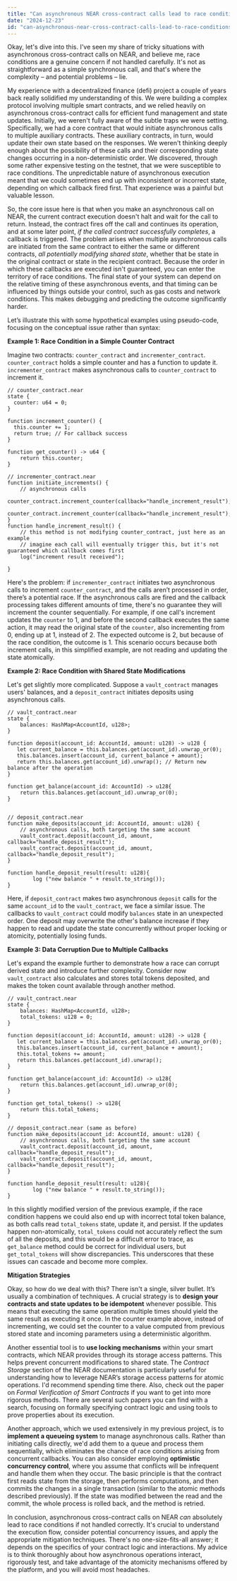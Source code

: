 ```yaml
---
title: "Can asynchronous NEAR cross-contract calls lead to race conditions?"
date: "2024-12-23"
id: "can-asynchronous-near-cross-contract-calls-lead-to-race-conditions"
---
```


Okay, let's dive into this. I've seen my share of tricky situations with asynchronous cross-contract calls on NEAR, and believe me, race conditions are a genuine concern if not handled carefully. It's not as straightforward as a simple synchronous call, and that's where the complexity – and potential problems – lie.

My experience with a decentralized finance (defi) project a couple of years back really solidified my understanding of this. We were building a complex protocol involving multiple smart contracts, and we relied heavily on asynchronous cross-contract calls for efficient fund management and state updates. Initially, we weren't fully aware of the subtle traps we were setting. Specifically, we had a core contract that would initiate asynchronous calls to multiple auxiliary contracts. These auxiliary contracts, in turn, would update their own state based on the responses. We weren't thinking deeply enough about the possibility of these calls and their corresponding state changes occurring in a non-deterministic order. We discovered, through some rather expensive testing on the testnet, that we were susceptible to race conditions. The unpredictable nature of asynchronous execution meant that we could sometimes end up with inconsistent or incorrect state, depending on which callback fired first. That experience was a painful but valuable lesson.

So, the core issue here is that when you make an asynchronous call on NEAR, the current contract execution doesn't halt and wait for the call to return. Instead, the contract fires off the call and continues its operation, and at some later point, *if the called contract successfully completes*, a callback is triggered. The problem arises when multiple asynchronous calls are initiated from the same contract to either the same or different contracts, *all potentially modifying shared state*, whether that be state in the original contract or state in the recipient contract. Because the order in which these callbacks are executed isn't guaranteed, you can enter the territory of race conditions. The final state of your system can depend on the relative timing of these asynchronous events, and that timing can be influenced by things outside your control, such as gas costs and network conditions. This makes debugging and predicting the outcome significantly harder.

Let’s illustrate this with some hypothetical examples using pseudo-code, focusing on the conceptual issue rather than syntax:

**Example 1: Race Condition in a Simple Counter Contract**

Imagine two contracts: `counter_contract` and `incrementer_contract`. `counter_contract` holds a simple counter and has a function to update it. `incrementer_contract` makes asynchronous calls to `counter_contract` to increment it.

```pseudo
// counter_contract.near
state {
  counter: u64 = 0;
}

function increment_counter() {
  this.counter += 1;
  return true; // For callback success
}

function get_counter() -> u64 {
    return this.counter;
}

// incrementer_contract.near
function initiate_increments() {
    // asynchronous calls
    counter_contract.increment_counter(callback="handle_increment_result");
    counter_contract.increment_counter(callback="handle_increment_result");
}
function handle_increment_result() {
    // this method is not modifying counter_contract, just here as an example
    // imagine each call will eventually trigger this, but it's not guaranteed which callback comes first
    log("increment result received");

}
```

Here's the problem: if `incrementer_contract` initiates two asynchronous calls to increment `counter_contract`, and the calls aren’t processed in order, there’s a potential race. If the asynchronous calls are fired and the callback processing takes different amounts of time, there's no guarantee they will increment the counter sequentially. For example, if one call's increment updates the `counter` to 1, and before the second callback executes the same action, it may read the original state of the `counter`, also incrementing from 0, ending up at 1, instead of 2. The expected outcome is 2, but because of the race condition, the outcome is 1. This scenario occurs because both increment calls, in this simplified example, are not reading and updating the state atomically.

**Example 2: Race Condition with Shared State Modifications**

Let's get slightly more complicated. Suppose a `vault_contract` manages users' balances, and a `deposit_contract` initiates deposits using asynchronous calls.

```pseudo
// vault_contract.near
state {
    balances: HashMap<AccountId, u128>;
}

function deposit(account_id: AccountId, amount: u128) -> u128 {
   let current_balance = this.balances.get(account_id).unwrap_or(0);
   this.balances.insert(account_id, current_balance + amount);
   return this.balances.get(account_id).unwrap(); // Return new balance after the operation
}

function get_balance(account_id: AccountId) -> u128{
    return this.balances.get(account_id).unwrap_or(0);
}


// deposit_contract.near
function make_deposits(account_id: AccountId, amount: u128) {
    // asynchronous calls, both targeting the same account
    vault_contract.deposit(account_id, amount, callback="handle_deposit_result");
    vault_contract.deposit(account_id, amount, callback="handle_deposit_result");
}

function handle_deposit_result(result: u128){
        log ("new balance " + result.to_string());
}
```

Here, if `deposit_contract` makes two asynchronous `deposit` calls for the same `account_id` to the `vault_contract`, we face a similar issue. The callbacks to `vault_contract` could modify `balances` state in an unexpected order. One deposit may overwrite the other's balance increase if they happen to read and update the state concurrently without proper locking or atomicity, potentially losing funds.

**Example 3: Data Corruption Due to Multiple Callbacks**

Let's expand the example further to demonstrate how a race can corrupt derived state and introduce further complexity. Consider now `vault_contract` also calculates and stores total tokens deposited, and makes the token count available through another method.

```pseudo
// vault_contract.near
state {
    balances: HashMap<AccountId, u128>;
    total_tokens: u128 = 0;
}

function deposit(account_id: AccountId, amount: u128) -> u128 {
   let current_balance = this.balances.get(account_id).unwrap_or(0);
   this.balances.insert(account_id, current_balance + amount);
   this.total_tokens += amount;
   return this.balances.get(account_id).unwrap();
}

function get_balance(account_id: AccountId) -> u128{
    return this.balances.get(account_id).unwrap_or(0);
}

function get_total_tokens() -> u128{
    return this.total_tokens;
}

// deposit_contract.near (same as before)
function make_deposits(account_id: AccountId, amount: u128) {
    // asynchronous calls, both targeting the same account
    vault_contract.deposit(account_id, amount, callback="handle_deposit_result");
    vault_contract.deposit(account_id, amount, callback="handle_deposit_result");
}

function handle_deposit_result(result: u128){
        log ("new balance " + result.to_string());
}
```

In this slightly modified version of the previous example, if the race condition happens we could also end up with incorrect total token balance, as both calls read `total_tokens` state, update it, and persist. If the updates happen non-atomically, `total_tokens` could not accurately reflect the sum of all the deposits, and this would be a difficult error to trace, as `get_balance` method could be correct for individual users, but `get_total_tokens` will show discrepancies. This underscores that these issues can cascade and become more complex.

**Mitigation Strategies**

Okay, so how do we deal with this? There isn't a single, silver bullet. It’s usually a combination of techniques. A crucial strategy is to **design your contracts and state updates to be idempotent** whenever possible. This means that executing the same operation multiple times should yield the same result as executing it once. In the counter example above, instead of incrementing, we could set the counter to a value computed from previous stored state and incoming parameters using a deterministic algorithm.

Another essential tool is to **use locking mechanisms** within your smart contracts, which NEAR provides through its storage access patterns. This helps prevent concurrent modifications to shared state. The *Contract Storage* section of the NEAR documentation is particularly useful for understanding how to leverage NEAR’s storage access patterns for atomic operations. I'd recommend spending time there. Also, check out the paper on *Formal Verification of Smart Contracts* if you want to get into more rigorous methods. There are several such papers you can find with a search, focusing on formally specifying contract logic and using tools to prove properties about its execution.

Another approach, which we used extensively in my previous project, is to **implement a queueing system** to manage asynchronous calls. Rather than initiating calls directly, we'd add them to a queue and process them sequentially, which eliminates the chance of race conditions arising from concurrent callbacks. You can also consider employing **optimistic concurrency control**, where you assume that conflicts will be infrequent and handle them when they occur. The basic principle is that the contract first reads state from the storage, then performs computations, and then commits the changes in a single transaction (similar to the atomic methods described previously). If the state was modified between the read and the commit, the whole process is rolled back, and the method is retried.

In conclusion, asynchronous cross-contract calls on NEAR *can* absolutely lead to race conditions if not handled correctly. It's crucial to understand the execution flow, consider potential concurrency issues, and apply the appropriate mitigation techniques. There's no one-size-fits-all answer; it depends on the specifics of your contract logic and interactions. My advice is to think thoroughly about how asynchronous operations interact, rigorously test, and take advantage of the atomicity mechanisms offered by the platform, and you will avoid most headaches.
